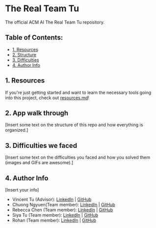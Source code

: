 # The Real Team Tu
The official ACM AI The Real Team Tu repository.

## Table of Contents:
- [1. Resources](https://github.com/alckasoc/Team-Chiken-wi22/blob/main/README.md#1-resources)
- [2. Structure](https://github.com/alckasoc/Team-Chiken-wi22/blob/main/README.md#2-structure)
- [3. Difficulties](https://github.com/alckasoc/Team-Chiken-wi22/blob/main/README.md#3-difficulties)
- [4. Author Info](https://github.com/alckasoc/Team-Chiken-wi22/blob/main/README.md#4-author-info)

## 1. Resources

If you're just getting started and want to learn the necessary tools going into this project, check out [resources.md](https://github.com/acmucsd-projects/fa22-ai-team-3/blob/main/resources.md)!

## 2. App walk through

[Insert some text on the structure of this repo and how everything is organized.]

## 3. Difficulties we faced

[Insert some text on the difficulties you faced and how you solved them (images and GIFs are awesome).]

## 4. Author Info

[Insert your info]

- Vincent Tu (Advisor):            [LinkedIn](https://www.linkedin.com/in/vincent-tu-422b18208/) | [GitHub](https://github.com/alckasoc)
- Chuong Ngyuen(Team member):            [LinkedIn](https://www.linkedin.com/in/chuong-nguyen-profile) | [GitHub](https://github.com/chuongnguyen26)
- Rebecca Chen (Team member):            [LinkedIn](https://www.linkedin.com/in/jiaying-chen-680b331b8/) | [GitHub](https://github.com/rcwoshimao)
- Siya Tu (Team member):            [LinkedIn]() | [GitHub]()
- Rohan (Team member):            [LinkedIn]() | [GitHub]()           

